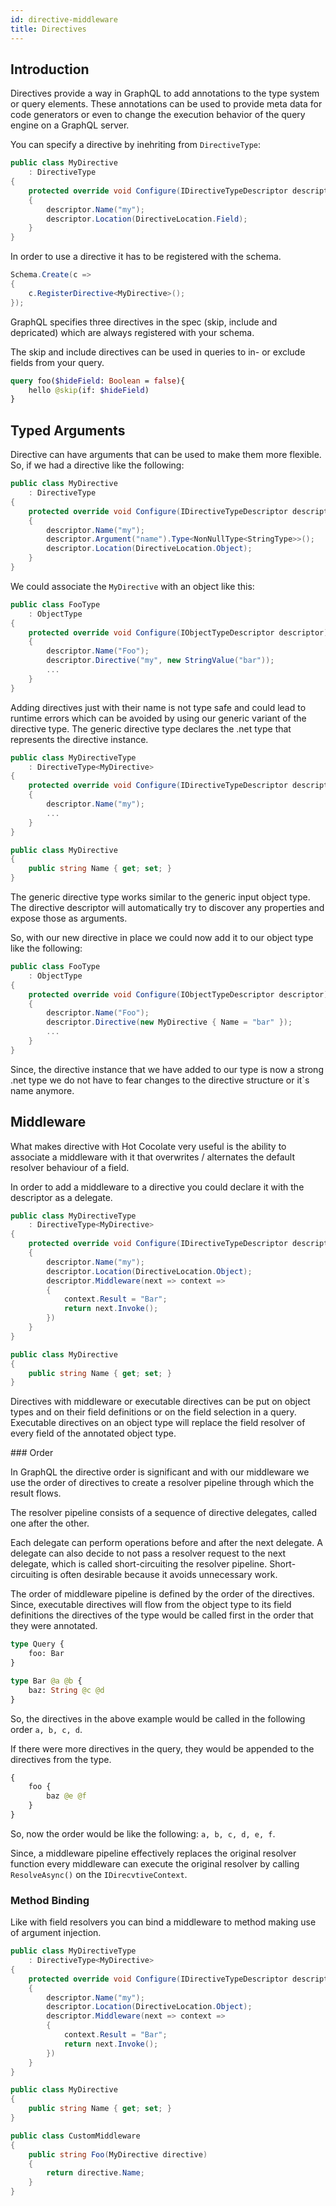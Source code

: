 ```yaml
---
id: directive-middleware
title: Directives
---
```


## Introduction

Directives provide a way in GraphQL to add annotations to the type system or query elements. These annotations can be used to provide meta data for code generators or even to change the execution behavior of the query engine on a GraphQL server.

You can specify a directive by inehriting from `DirectiveType`:

```csharp
public class MyDirective
    : DirectiveType
{
    protected override void Configure(IDirectiveTypeDescriptor descriptor)
    {
        descriptor.Name("my");
        descriptor.Location(DirectiveLocation.Field);
    }
}
```

In order to use a directive it has to be registered with the schema.

```csharp
Schema.Create(c => 
{
    c.RegisterDirective<MyDirective>();
});
```

GraphQL specifies three directives in the spec (skip, include and depricated) which are always registered with your schema.

The skip and include directives can be used in queries to in- or exclude fields from your query.

```graphql
query foo($hideField: Boolean = false){
    hello @skip(if: $hideField)
}
```

## Typed Arguments

Directive can have arguments that can be used to make them more flexible. So, if we had a directive like the following:

```csharp
public class MyDirective
    : DirectiveType
{
    protected override void Configure(IDirectiveTypeDescriptor descriptor)
    {
        descriptor.Name("my");
        descriptor.Argument("name").Type<NonNullType<StringType>>();
        descriptor.Location(DirectiveLocation.Object);
    }
}
```

We could associate the `MyDirective` with an object like this:

```csharp
public class FooType
    : ObjectType
{
    protected override void Configure(IObjectTypeDescriptor descriptor)
    {
        descriptor.Name("Foo");
        descriptor.Directive("my", new StringValue("bar"));
        ...
    }
}
```

Adding directives just with their name is not type safe and could lead to runtime errors which can be avoided by using our generic variant of the directive type. The generic directive type declares the .net type that represents the directive instance.

```csharp
public class MyDirectiveType
    : DirectiveType<MyDirective>
{
    protected override void Configure(IDirectiveTypeDescriptor descriptor)
    {
        descriptor.Name("my");
        ...
    }
}

public class MyDirective
{
    public string Name { get; set; }
}
```

The generic directive type works similar to the generic input object type. The directive descriptor will automatically try to discover any properties and expose those as arguments.

So, with our new directive in place we could now add it to our object type like the following:

```csharp
public class FooType
    : ObjectType
{
    protected override void Configure(IObjectTypeDescriptor descriptor)
    {
        descriptor.Name("Foo");
        descriptor.Directive(new MyDirective { Name = "bar" });
        ...
    }
}
```

Since, the directive instance that we have added to our type is now a strong .net type we do not have to fear changes to the directive structure or it`s name anymore.

## Middleware

What makes directive with Hot Cocolate very useful is the ability to associate a middleware with it that overwrites / alternates the default resolver behaviour of a field.

In order to add a middleware to a directive you could declare it with the descriptor as a delegate.

```csharp
public class MyDirectiveType
    : DirectiveType<MyDirective>
{
    protected override void Configure(IDirectiveTypeDescriptor descriptor)
    {
        descriptor.Name("my");
        descriptor.Location(DirectiveLocation.Object);
        descriptor.Middleware(next => context =>
        {
            context.Result = "Bar";
            return next.Invoke();
        })
    }
}

public class MyDirective
{
    public string Name { get; set; }
}
```

Directives with middleware or executable directives can be put on object types and on their field definitions or on the field selection in a query. Executable directives on an object type will replace the field resolver of every field of the annotated object type.

### Order

In GraphQL the directive order is significant and with our middleware we use the order of directives to create a resolver pipeline through which the result flows.

The resolver pipeline consists of a sequence of directive delegates, called one after the other.

Each delegate can perform operations before and after the next delegate. A delegate can also decide to not pass a resolver request to the next delegate, which is called short-circuiting the resolver pipeline. Short-circuiting is often desirable because it avoids unnecessary work.

The order of middleware pipeline is defined by the order of the directives. Since, executable directives will flow from the object type to its field definitions the directives of the type would be called first in the order that they were annotated.

```graphql
type Query {
    foo: Bar
}

type Bar @a @b {
    baz: String @c @d
}
```

So, the directives in the above example would be called in the following order `a, b, c, d`.

If there were more directives in the query, they would be appended to the directives from the type.

```graphql
{
    foo {
        baz @e @f
    }
}
```

So, now the order would be like the following: `a, b, c, d, e, f`.

Since, a middleware pipeline effectively replaces the original resolver function every middleware can execute the original resolver by calling `ResolveAsync()` on the `IDirecvtiveContext`.

### Method Binding

Like with field resolvers you can bind a middleware to method making use of argument injection.

```csharp
public class MyDirectiveType
    : DirectiveType<MyDirective>
{
    protected override void Configure(IDirectiveTypeDescriptor descriptor)
    {
        descriptor.Name("my");
        descriptor.Location(DirectiveLocation.Object);
        descriptor.Middleware(next => context =>
        {
            context.Result = "Bar";
            return next.Invoke();
        })
    }
}

public class MyDirective
{
    public string Name { get; set; }
}

public class CustomMiddleware
{
    public string Foo(MyDirective directive)
    {
        return directive.Name;
    }
}
```